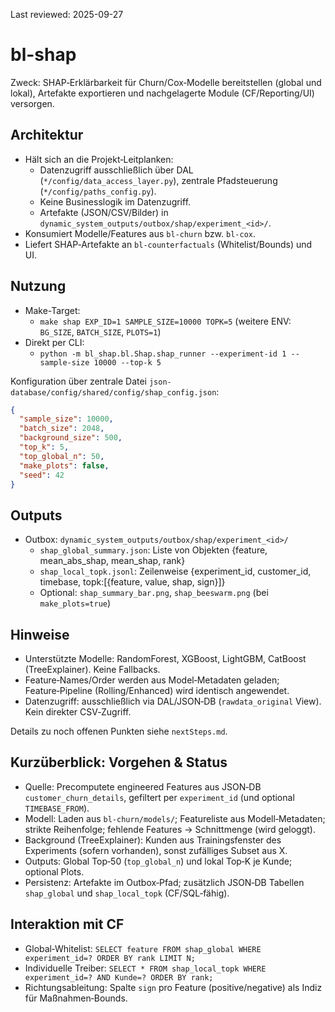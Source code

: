 Last reviewed: 2025-09-27

# bl-shap

Zweck: SHAP‑Erklärbarkeit für Churn/Cox‑Modelle bereitstellen (global und lokal), Artefakte exportieren und nachgelagerte Module (CF/Reporting/UI) versorgen.

## Architektur
- Hält sich an die Projekt‑Leitplanken:
  - Datenzugriff ausschließlich über DAL (`*/config/data_access_layer.py`), zentrale Pfadsteuerung (`*/config/paths_config.py`).
  - Keine Businesslogik im Datenzugriff.
  - Artefakte (JSON/CSV/Bilder) in `dynamic_system_outputs/outbox/shap/experiment_<id>/`.
- Konsumiert Modelle/Features aus `bl-churn` bzw. `bl-cox`.
- Liefert SHAP‑Artefakte an `bl-counterfactuals` (Whitelist/Bounds) und UI.

## Nutzung

- Make-Target:
  - `make shap EXP_ID=1 SAMPLE_SIZE=10000 TOPK=5` (weitere ENV: `BG_SIZE`, `BATCH_SIZE`, `PLOTS=1`)
- Direkt per CLI:
  - `python -m bl_shap.bl.Shap.shap_runner --experiment-id 1 --sample-size 10000 --top-k 5`

Konfiguration über zentrale Datei `json-database/config/shared/config/shap_config.json`:

```json
{
  "sample_size": 10000,
  "batch_size": 2048,
  "background_size": 500,
  "top_k": 5,
  "top_global_n": 50,
  "make_plots": false,
  "seed": 42
}
```

## Outputs

- Outbox: `dynamic_system_outputs/outbox/shap/experiment_<id>/`
  - `shap_global_summary.json`: Liste von Objekten {feature, mean_abs_shap, mean_shap, rank}
  - `shap_local_topk.jsonl`: Zeilenweise {experiment_id, customer_id, timebase, topk:[{feature, value, shap, sign}]}
  - Optional: `shap_summary_bar.png`, `shap_beeswarm.png` (bei `make_plots=true`)

## Hinweise

- Unterstützte Modelle: RandomForest, XGBoost, LightGBM, CatBoost (TreeExplainer). Keine Fallbacks.
- Feature‑Names/Order werden aus Model‑Metadaten geladen; Feature‑Pipeline (Rolling/Enhanced) wird identisch angewendet.
- Datenzugriff: ausschließlich via DAL/JSON‑DB (`rawdata_original` View). Kein direkter CSV‑Zugriff.

Details zu noch offenen Punkten siehe `nextSteps.md`.

## Kurzüberblick: Vorgehen & Status

- Quelle: Precomputete engineered Features aus JSON‑DB `customer_churn_details`, gefiltert per `experiment_id` (und optional `TIMEBASE_FROM`).
- Modell: Laden aus `bl-churn/models/`; Featureliste aus Modell‑Metadaten; strikte Reihenfolge; fehlende Features → Schnittmenge (wird geloggt).
- Background (TreeExplainer): Kunden aus Trainingsfenster des Experiments (sofern vorhanden), sonst zufälliges Subset aus X.
- Outputs: Global Top‑50 (`top_global_n`) und lokal Top‑K je Kunde; optional Plots.
- Persistenz: Artefakte im Outbox‑Pfad; zusätzlich JSON‑DB Tabellen `shap_global` und `shap_local_topk` (CF/SQL‑fähig).

## Interaktion mit CF

- Global‑Whitelist: `SELECT feature FROM shap_global WHERE experiment_id=? ORDER BY rank LIMIT N;`
- Individuelle Treiber: `SELECT * FROM shap_local_topk WHERE experiment_id=? AND Kunde=? ORDER BY rank;`
- Richtungsableitung: Spalte `sign` pro Feature (positive/negative) als Indiz für Maßnahmen‑Bounds.

